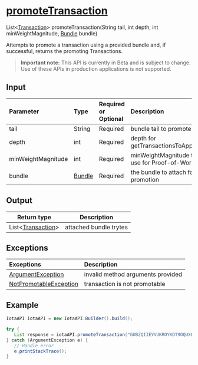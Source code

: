 
# [promoteTransaction](https://github.com/iotaledger/iota-java/blob/dev/jota/src/main/java/jota/IotaAPI.java#L1404)
 List<[Transaction](https://github.com/iotaledger/iota-java/blob/dev/jota/src/main/java/jota/model/Transaction.java)> promoteTransaction(String tail, int depth, int minWeightMagnitude, [Bundle](https://github.com/iotaledger/iota-java/blob/dev/jota/src/main/java/jota/model/Bundle.java) bundle)

Attempts to promote a transaction using a provided bundle and, if successful, returns the promoting Transactions.
> **Important note:** This API is currently in Beta and is subject to change. Use of these APIs in production applications is not supported.

## Input
| Parameter       | Type | Required or Optional | Description |
|:---------------|:--------|:--------| :--------|
| tail | String | Required | bundle tail to promote |
| depth | int | Required | depth for getTransactionsToApprove |
| minWeightMagnitude | int | Required | minWeightMagnitude to use for Proof-of-Work |
| bundle | [Bundle](https://github.com/iotaledger/iota-java/blob/dev/jota/src/main/java/jota/model/Bundle.java) | Required | the bundle to attach for promotion |
    
## Output
| Return type | Description |
|--|--|
| List<[Transaction](https://github.com/iotaledger/iota-java/blob/dev/jota/src/main/java/jota/model/Transaction.java)>  | attached bundle trytes |

## Exceptions
| Exceptions     | Description |
|:---------------|:--------|
| [ArgumentException](https://github.com/iotaledger/iota-java/blob/dev/jota/src/main/java/jota/error/ArgumentException.java) | invalid method arguments provided |
| [NotPromotableException](https://github.com/iotaledger/iota-java/blob/dev/jota/src/main/java/jota/error/NotPromotableException.java) | transaction is not promotable |


 ## Example
 
 ```Java
 IotaAPI iotaAPI = new IotaAPI.Builder().build();

try { 
    List response = iotaAPI.promoteTransaction("GUBZQIIEYVUKROYKDT9OQUXLDIGMTPPJGGHBDKHTZRHYVJGK9NPHCDWNSNCLVSXYDHSZVBWXMAG99OUPR", "15", "18", "bundle");
} catch (ArgumentException e) { 
    // Handle error
    e.printStackTrace(); 
}
 ```
